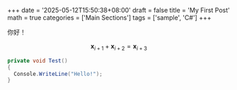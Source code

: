 +++
date = '2025-05-12T15:50:38+08:00'
draft = false
title = 'My First Post'
math = true
categories = ['Main Sections']
tags = ['sample', 'C#']
+++

你好！

$$\boldsymbol{x}_{i+1}+\boldsymbol{x}_{i+2}=\boldsymbol{x}_{i+3}$$

``` C# {name="Proogram.cs"}
private void Test()
{
  Console.WriteLine("Hello!");
}
```